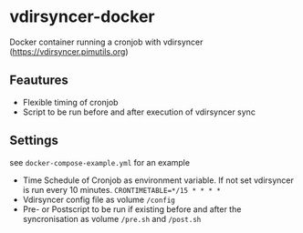 # vdirsyncer-docker
Docker container running a cronjob with vdirsyncer (https://vdirsyncer.pimutils.org)
## Feautures
- Flexible timing of cronjob
- Script to be run before and after execution of vdirsyncer sync

## Settings
see `docker-compose-example.yml` for an example
- Time Schedule of Cronjob as environment variable. If not set vdirsyncer is run every 10 minutes. `CRONTIMETABLE=*/15 * * * *`
- Vdirsyncer config file as volume `/config`
- Pre- or Postscript to be run if existing before and after the syncronisation as volume `/pre.sh` and `/post.sh`